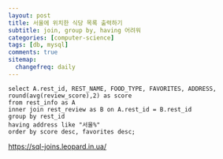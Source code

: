 ```yaml
---
layout: post
title: 서울에 위치한 식당 목록 출력하기
subtitle: join, group by, having 어려워
categories: [computer-science]
tags: [db, mysql]
comments: true
sitemap:
  changefreq: daily
---
```


```mysql
select A.rest_id, REST_NAME, FOOD_TYPE, FAVORITES, ADDRESS, round(avg(review_score),2) as score
from rest_info as A
inner join rest_review as B on A.rest_id = B.rest_id
group by rest_id
having address like "서울%"
order by score desc, favorites desc;
```

<https://sql-joins.leopard.in.ua/>